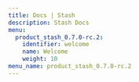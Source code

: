 ```yaml
---
title: Docs | Stash
description: Stash Docs
menu:
  product_stash_0.7.0-rc.2:
    identifier: welcome
    name: Welcome
    weight: 10
menu_name: product_stash_0.7.0-rc.2
---
```


